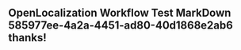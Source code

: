 <properties
ms.topic="hero-topic"
ms.test1="hero-topic"
ms.test2="test"/>

## OpenLocalization Workflow Test MarkDown 585977ee-4a2a-4451-ad80-40d1868e2ab6 thanks!
